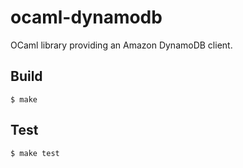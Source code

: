 # ocaml-dynamodb

OCaml library providing an Amazon DynamoDB client.

## Build

    $ make

## Test

    $ make test


